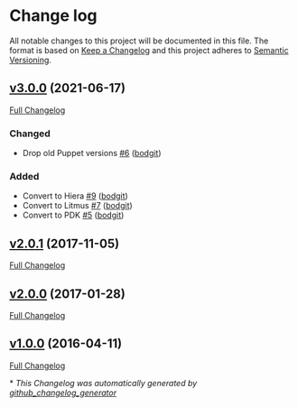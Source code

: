 # Change log

All notable changes to this project will be documented in this file. The format is based on [Keep a Changelog](http://keepachangelog.com/en/1.0.0/) and this project adheres to [Semantic Versioning](http://semver.org).

## [v3.0.0](https://github.com/bodgit/puppet-oddjob/tree/v3.0.0) (2021-06-17)

[Full Changelog](https://github.com/bodgit/puppet-oddjob/compare/v2.0.1...v3.0.0)

### Changed

- Drop old Puppet versions [\#6](https://github.com/bodgit/puppet-oddjob/pull/6) ([bodgit](https://github.com/bodgit))

### Added

- Convert to Hiera [\#9](https://github.com/bodgit/puppet-oddjob/pull/9) ([bodgit](https://github.com/bodgit))
- Convert to Litmus [\#7](https://github.com/bodgit/puppet-oddjob/pull/7) ([bodgit](https://github.com/bodgit))
- Convert to PDK [\#5](https://github.com/bodgit/puppet-oddjob/pull/5) ([bodgit](https://github.com/bodgit))

## [v2.0.1](https://github.com/bodgit/puppet-oddjob/tree/v2.0.1) (2017-11-05)

[Full Changelog](https://github.com/bodgit/puppet-oddjob/compare/v2.0.0...v2.0.1)

## [v2.0.0](https://github.com/bodgit/puppet-oddjob/tree/v2.0.0) (2017-01-28)

[Full Changelog](https://github.com/bodgit/puppet-oddjob/compare/v1.0.0...v2.0.0)

## [v1.0.0](https://github.com/bodgit/puppet-oddjob/tree/v1.0.0) (2016-04-11)

[Full Changelog](https://github.com/bodgit/puppet-oddjob/compare/75f31b8941f88ac6a4e7d18e18bfa381b6da10b2...v1.0.0)



\* *This Changelog was automatically generated by [github_changelog_generator](https://github.com/github-changelog-generator/github-changelog-generator)*
